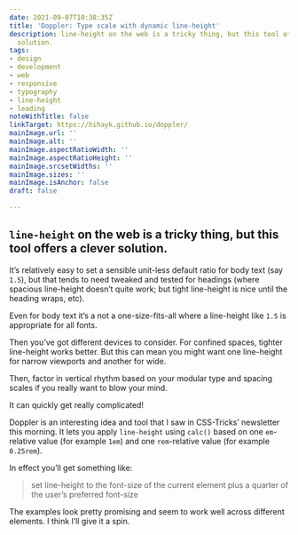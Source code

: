 ```yaml
---
date: 2021-09-07T10:38:35Z
title: 'Doppler: Type scale with dynamic line-height'
description: line-height on the web is a tricky thing, but this tool offers a clever
  solution.
tags:
- design
- development
- web
- responsive
- typography
- line-height
- leading
noteWithTitle: false
linkTarget: https://hihayk.github.io/doppler/
mainImage.url: ''
mainImage.alt: ''
mainImage.aspectRatioWidth: ''
mainImage.aspectRatioHeight: ''
mainImage.srcsetWidths: ''
mainImage.sizes: ''
mainImage.isAnchor: false
draft: false

---
```

`line-height` on the web is a tricky thing, but this tool offers a clever solution.
---

It’s relatively easy to set a sensible unit-less default ratio for body text (say `1.5`), but that tends to need tweaked and tested for headings (where spacious line-height doesn’t quite work; but tight line-height is nice until the heading wraps, etc). 

Even for body text it’s a not a one-size-fits-all where a line-height like `1.5` is appropriate for all fonts.

Then you’ve got different devices to consider. For confined spaces, tighter line-height works better. But this can mean you might want one line-height for narrow viewports and another for wide. 

Then, factor in vertical rhythm based on your modular type and spacing scales if you really want to blow your mind. 

It can quickly get really complicated! 

Doppler is an interesting idea and tool that I saw in CSS-Tricks’ newsletter this morning. It lets you apply `line-height` using `calc()` based on one `em`-relative value (for example `1em`) and one `rem`-relative value (for example `0.25rem`). 

In effect you’ll get something like:

> set line-height to the font-size of the current element plus a quarter of the user’s preferred font-size

The examples look pretty promising and seem to work well across different elements. I think I’ll give it a spin.